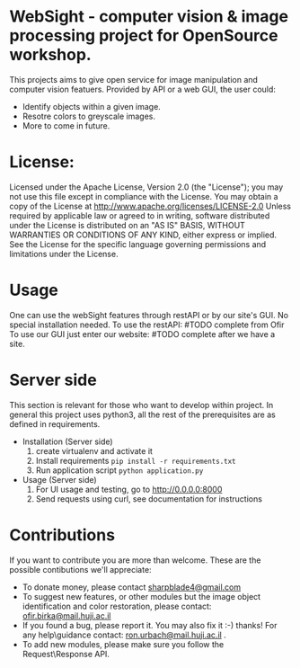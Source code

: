 # WebSight - computer vision & image processing project for OpenSource workshop.

This projects aims to give open service for image manipulation and computer vision featuers.
Provided by API or a web GUI, the user could:
  - Identify objects within a given image.
  - Resotre colors to greyscale images.
  - More to come in future.



# License:
Licensed under the Apache License, Version 2.0 (the "License");
 you may not use this file except in compliance with the License. 
 You may obtain a copy of the License at
     http://www.apache.org/licenses/LICENSE-2.0
 Unless required by applicable law or agreed to in writing, software
 distributed under the License is distributed on an "AS IS" BASIS,
 WITHOUT WARRANTIES OR CONDITIONS OF ANY KIND, either express or implied.
 See the License for the specific language governing permissions and
 limitations under the License.


# Usage
One can use the webSight features through restAPI or by our site's GUI. 
No special installation needed.
To use the restAPI: #TODO complete from Ofir
To use our GUI just enter our website: #TODO complete after we have a site.



# Server side
This section is relevant for those who want to develop within project. 
In general this project uses python3, all the rest of the prerequisites are as defined in requirements.
- Installation (Server side)
  1. create virtualenv and activate it 
  2. Install requirements  ```pip install -r requirements.txt```
  3. Run application script ```python application.py```
- Usage (Server side)
  1. For UI usage and testing, go to http://0.0.0.0:8000 
  2. Send requests using curl, see documentation for instructions
  

# Contributions
If you want to contribute you are more than welcome. These are the possible contibutions we'll appreciate:
- To donate money, please contact sharpblade4@gmail.com
- To suggest new features, or other modules but the image object 
  identification and color restoration, please contact: ofir.birka@mail.huji.ac.il
- If you found a bug, please report it. You may also fix it :-) thanks! 
  For any help\guidance contact: ron.urbach@mail.huji.ac.il .
- To add new modules, please make sure you follow the Request\Response API.

